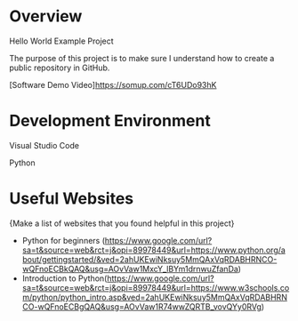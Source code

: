 # Overview

Hello World Example Project

The purpose of this project is to make sure I understand how to create a public repository in GitHub.


[Software Demo Video]https://somup.com/cT6UDo93hK

# Development Environment

Visual Studio Code

Python

# Useful Websites

{Make a list of websites that you found helpful in this project}
* Python for beginners (https://www.google.com/url?sa=t&source=web&rct=j&opi=89978449&url=https://www.python.org/about/gettingstarted/&ved=2ahUKEwiNksuy5MmQAxVqRDABHRNCO-wQFnoECBkQAQ&usg=AOvVaw1MxcY_lBYm1drnwuZfanDa)
* Introduction to Python(https://www.google.com/url?sa=t&source=web&rct=j&opi=89978449&url=https://www.w3schools.com/python/python_intro.asp&ved=2ahUKEwiNksuy5MmQAxVqRDABHRNCO-wQFnoECBgQAQ&usg=AOvVaw1R74wwZQRTB_vovQYy0RVg)